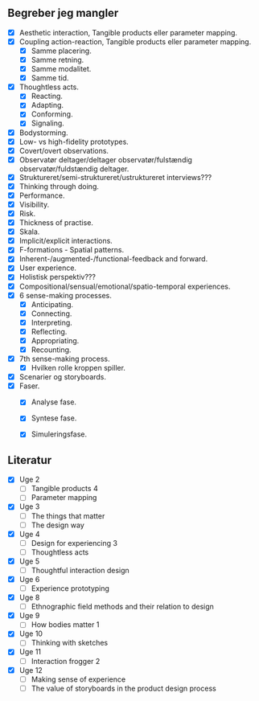 ## Begreber jeg mangler

- [x] Aesthetic interaction, Tangible products eller parameter mapping.
- [x] Coupling action-reaction, Tangible products eller parameter mapping.
	- [x] Samme placering.
	- [x] Samme retning.
	- [x] Samme modalitet.
	- [x] Samme tid.
- [x] Thoughtless acts.
	- [x] Reacting.
	- [x] Adapting.
	- [x] Conforming.
	- [x] Signaling.
- [x] Bodystorming.
- [x] Low- vs high-fidelity prototypes.
- [x] Covert/overt observations.
- [x] Observatør deltager/deltager observatør/fulstændig observatør/fuldstændig deltager.
- [x] Struktureret/semi-struktureret/ustruktureret interviews???
- [x] Thinking through doing.
- [x] Performance.
- [x] Visibility.
- [x] Risk.
- [x] Thickness of practise.
- [x] Skala.
- [x] Implicit/explicit interactions.
- [x] F-formations - Spatial patterns.
- [x] Inherent-/augmented-/functional-feedback and forward.
- [x] User experience.
- [x] Holistisk perspektiv???
- [x] Compositional/sensual/emotional/spatio-temporal experiences.
- [x] 6 sense-making processes.
	- [x] Anticipating.
	- [x] Connecting.
	- [x] Interpreting.
	- [x] Reflecting.
	- [x] Appropriating.
	- [x] Recounting.
- [x] 7th sense-making process.
	- [x] Hvilken rolle kroppen spiller.
- [x] Scenarier og storyboards.
- [x] Faser.
	- [x] Analyse fase.
	- [x] Syntese fase.
	- [x] Simuleringsfase.


## Literatur

- [x] Uge 2
	- [ ] Tangible products 4
	- [ ] Parameter mapping
- [x] Uge 3
	- [ ] The things that matter
	- [ ] The design way
- [x] Uge 4
	- [ ] Design for experiencing 3
	- [ ] Thoughtless acts
- [x] Uge 5
	- [ ] Thoughtful interaction design
- [x] Uge 6
	- [ ] Experience prototyping
- [x] Uge 8
	- [ ] Ethnographic field methods and their relation to design
- [x] Uge 9
	- [ ] How bodies matter 1
- [x] Uge 10
	- [ ] Thinking with sketches
- [x] Uge 11
	- [ ] Interaction frogger 2
- [x] Uge 12
	- [ ] Making sense of experience
	- [ ] The value of storyboards in the product design process